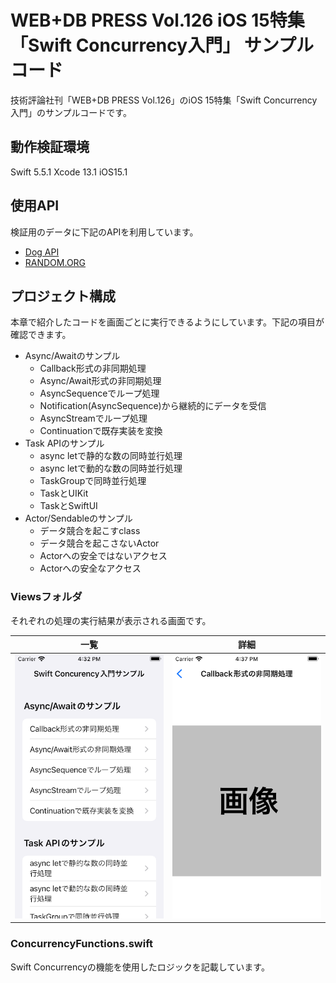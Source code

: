 # WEB+DB PRESS Vol.126 iOS 15特集 「Swift Concurrency入門」 サンプルコード

技術評論社刊「WEB+DB PRESS Vol.126」のiOS 15特集「Swift Concurrency入門」のサンプルコードです。

## 動作検証環境

Swift 5.5.1
Xcode 13.1
iOS15.1

## 使用API

検証用のデータに下記のAPIを利用しています。

- [Dog API](https://dog.ceo/dog-api/)
- [RANDOM.ORG](https://www.random.org/integers/)

## プロジェクト構成

本章で紹介したコードを画面ごとに実行できるようにしています。下記の項目が確認できます。

- Async/Awaitのサンプル
  - Callback形式の非同期処理
  - Async/Await形式の非同期処理
  - AsyncSequenceでループ処理
  - Notification(AsyncSequence)から継続的にデータを受信
  - AsyncStreamでループ処理
  - Continuationで既存実装を変換
- Task APIのサンプル
  - async letで静的な数の同時並行処理
  - async letで動的な数の同時並行処理
  - TaskGroupで同時並行処理
  - TaskとUIKit
  - TaskとSwiftUI
- Actor/Sendableのサンプル
  - データ競合を起こすclass
  - データ競合を起こさないActor
  - Actorへの安全ではないアクセス
  - Actorへの安全なアクセス

### Viewsフォルダ

それぞれの処理の実行結果が表示される画面です。

|一覧|詳細|
|---|---|
|![screen1](./images/screen1.png)|![screen2](./images/screen2.png)|

### ConcurrencyFunctions.swift

Swift Concurrencyの機能を使用したロジックを記載しています。
